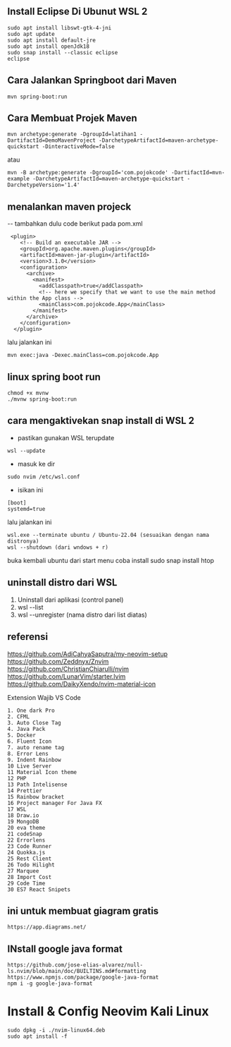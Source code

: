 ## Install Eclipse Di Ubunut WSL 2
```
sudo apt install libswt-gtk-4-jni
sudo apt update
sudo apt install default-jre
sudo apt install openJdk18
sudo snap install --classic eclipse
eclipse
```

## Cara Jalankan Springboot dari Maven
```
mvn spring-boot:run
```
## Cara Membuat Projek Maven
```
mvn archetype:generate -DgroupId=latihan1 -DartifactId=DemoMavenProject -DarchetypeArtifactId=maven-archetype-quickstart -DinteractiveMode=false
```
atau 
```
mvn -B archetype:generate -DgroupId='com.pojokcode' -DartifactId=mvn-example -DarchetypeArtifactId=maven-archetype-quickstart -DarchetypeVersion='1.4'
```

## menalankan maven projeck
-- tambahkan dulu code berikut pada pom.xml
```
 <plugin>
    <!-- Build an executable JAR -->
    <groupId>org.apache.maven.plugins</groupId>
    <artifactId>maven-jar-plugin</artifactId>
    <version>3.1.0</version>
    <configuration>
      <archive>
        <manifest>
          <addClasspath>true</addClasspath>
          <!-- here we specify that we want to use the main method within the App class -->
          <mainClass>com.pojokcode.App</mainClass>
        </manifest>
      </archive>
    </configuration>
  </plugin>
```
lalu jalankan ini
```
mvn exec:java -Dexec.mainClass=com.pojokcode.App
```

## linux spring boot run 
```
chmod +x mvnw
./mvnw spring-boot:run
```

## cara mengaktivekan snap install di WSL 2
- pastikan gunakan WSL terupdate
```
wsl --update
```
- masuk ke dir
```
sudo nvim /etc/wsl.conf
```
- isikan ini
```
[boot]
systemd=true
```
lalu jalankan ini
```
wsl.exe --terminate ubuntu / Ubuntu-22.04 (sesuaikan dengan nama distronya)
wsl --shutdown (dari wndows + r)
```

buka kembali ubuntu dari start menu
coba install sudo snap install htop

## uninstall distro dari WSL
1. Uninstall dari aplikasi (control panel)
2. wsl --list
3. wsl --unregister (nama distro dari list diatas)

## referensi
https://github.com/AdiCahyaSaputra/my-neovim-setup  <br>
https://github.com/Zeddnyx/Znvim  <br>
https://github.com/ChristianChiarulli/nvim  <br>
https://github.com/LunarVim/starter.lvim <br>
https://github.com/DaikyXendo/nvim-material-icon


Extension Wajib VS Code
```
1. One dark Pro
2. CFML
3. Auto Close Tag
4. Java Pack
5. Docker 
6. Fluent Icon
7. auto rename tag
8. Error Lens
9. Indent Rainbow
10 Live Server
11 Material Icon theme
12 PHP
13 Path Intelisense
14 Prettier
15 Rainbow bracket
16 Project manager For Java FX
17 WSL
18 Draw.io
19 MongoDB
20 eva theme
21 codeSnap
22 Errorlens
23 Code Runner
24 Quokka.js
25 Rest Client
26 Todo Hilight
27 Marquee
28 Import Cost
29 Code Time
30 ES7 React Snipets
```
## ini untuk membuat giagram gratis
```
https://app.diagrams.net/
```
## INstall google java format 
```
https://github.com/jose-elias-alvarez/null-ls.nvim/blob/main/doc/BUILTINS.md#formatting
https://www.npmjs.com/package/google-java-format
npm i -g google-java-format
```

# Install & Config Neovim Kali Linux
```
sudo dpkg -i ./nvim-linux64.deb
sudo apt install -f
```
